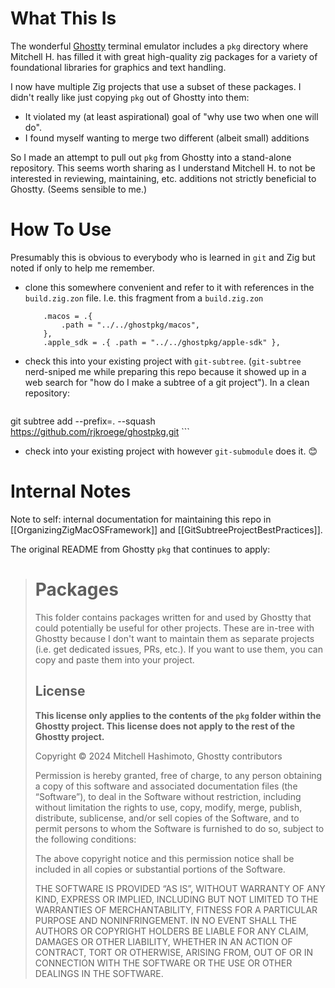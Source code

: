# What This Is
The wonderful [Ghostty](https://ghostty.org/) terminal emulator
includes a `pkg` directory where Mitchell H. has filled it with great
high-quality zig packages for a variety of foundational libraries for
graphics and text handling.

I now have multiple Zig projects that use a subset of these packages.
I didn't really like just copying `pkg` out of Ghostty into them:

- It violated my (at least aspirational) goal of "why use two when one
will do".
- I found myself wanting to merge two different (albeit small) additions

So I made an attempt to pull out `pkg` from Ghostty into a stand-alone repository.
This seems worth sharing as I understand Mitchell H. to not be interested in
reviewing, maintaining, etc. additions not strictly beneficial to Ghostty. (Seems
sensible to me.)

# How To Use
Presumably this is obvious to everybody who is learned in `git` and Zig but
noted if only to help me remember.

- clone this somewhere convenient and refer to it with references in the `build.zig.zon` file.  I.e. this fragment from
a `build.zig.zon`

	```zig
        .macos = .{
            .path = "../../ghostpkg/macos",
        },
        .apple_sdk = .{ .path = "../../ghostpkg/apple-sdk" },
	```

- check this into your existing project with `git-subtree`. (`git-subtree` nerd-sniped me while preparing
this repo because it showed up in a web search for "how do I make a subtree of a git project"). In
a clean repository:

	```bash
git subtree add --prefix=. --squash https://github.com/rjkroege/ghostpkg.git
	```

- check into your existing project with however `git-submodule` does it. 😊

# Internal Notes
Note to self: internal documentation for maintaining this repo in [[OrganizingZigMacOSFramework]] and
[[GitSubtreeProjectBestPractices]].


The original README from Ghostty `pkg` that continues to apply:

>  # Packages
>  
>  This folder contains packages written for and used by Ghostty that could
>  potentially be useful for other projects. These are in-tree with Ghostty
>  because I don't want to maintain them as separate projects (i.e. get
>  dedicated issues, PRs, etc.). If you want to use them, you can copy and
>  paste them into your project.
>  
>  ## License
>  
>  **This license only applies to the contents of the `pkg` folder within
>  the Ghostty project. This license does not apply to the rest of the
>  Ghostty project.**
>  
>  Copyright © 2024 Mitchell Hashimoto, Ghostty contributors
>  
>  Permission is hereby granted, free of charge, to any person obtaining a copy of
>  this software and associated documentation files (the “Software”), to deal in
>  the Software without restriction, including without limitation the rights to
>  use, copy, modify, merge, publish, distribute, sublicense, and/or sell copies
>  of the Software, and to permit persons to whom the Software is furnished to do
>  so, subject to the following conditions:
>  
>  The above copyright notice and this permission notice shall be included in all
>  copies or substantial portions of the Software.
>  
>  THE SOFTWARE IS PROVIDED “AS IS”, WITHOUT WARRANTY OF ANY KIND, EXPRESS OR
>  IMPLIED, INCLUDING BUT NOT LIMITED TO THE WARRANTIES OF MERCHANTABILITY,
>  FITNESS FOR A PARTICULAR PURPOSE AND NONINFRINGEMENT. IN NO EVENT SHALL THE
>  AUTHORS OR COPYRIGHT HOLDERS BE LIABLE FOR ANY CLAIM, DAMAGES OR OTHER
>  LIABILITY, WHETHER IN AN ACTION OF CONTRACT, TORT OR OTHERWISE, ARISING FROM,
>  OUT OF OR IN CONNECTION WITH THE SOFTWARE OR THE USE OR OTHER DEALINGS IN
>  THE SOFTWARE.
